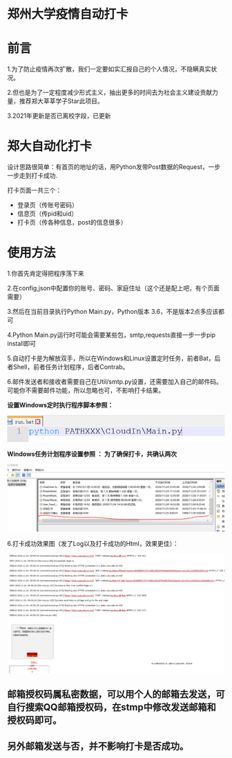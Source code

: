 # 郑州大学疫情自动打卡
# 前言

1.为了防止疫情再次扩散，我们一定要如实汇报自己的个人情况，不隐瞒真实状况。

2.但也是为了一定程度减少形式主义，抽出更多的时间去为社会主义建设贡献力量，推荐郑大莘莘学子Star此项目。

3.2021年更新是否已离校字段，已更新

# 郑大自动化打卡

设计思路很简单：有首页的地址的话，用Python发带Post数据的Request，一步一步走到打卡成功.

打卡页面一共三个：

- 登录页（传账号密码）
- 信息页（传pid和uid）
- 打卡页（传各种信息，post的信息很多）

# 使用方法

1.你首先肯定得把程序荡下来

2.在config,json中配置你的账号、密码、家庭住址（这个还是配上吧，有个页面需要）

3.然后在当前目录执行Python Main.py，Python版本 3.6，不是版本2点多应该都可

4.Python Main.py运行时可能会需要某些包，smtp,requests直接一步一步pip install即可

5.自动打卡是为解放双手，所以在Windows和Linux设置定时任务，前者Bat，后者Shell，前者任务计划程序，后者Contrab。

6.邮件发送者和接收者需要自己在Util/smtp.py设置，还需要加入自己的邮件码。 可能你不需要邮件功能，所以忽略也可，不影响打卡结果。

**设置Windows定时执行程序脚本参照：**



![image-20201124112042199](./images/A.png)




**Windows任务计划程序设置参照 ：  为了确保打卡，共确认两次**

![image-20201124112140774](./images/B.png)





6.打卡成功效果图（发了Log以及打卡成功的Html，效果更佳）：

![image-20201124112140774](./images/C.png)


## 邮箱授权码属私密数据，可以用个人的邮箱去发送，可自行搜索QQ邮箱授权码，在stmp中修改发送邮箱和授权码即可。
## 另外邮箱发送与否，并不影响打卡是否成功。
